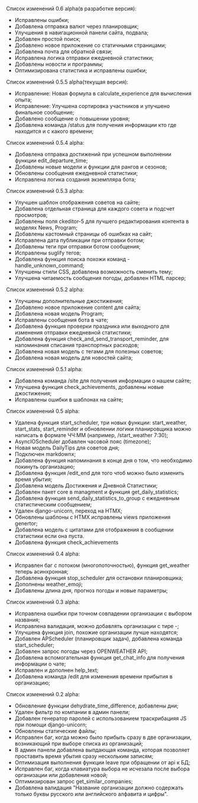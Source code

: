Список изменений 0.6 alpha(в разработке версия):
- Исправлены ошибки;
- Добавлена отправка валют через планировщик;
- Улучшения в навигационной панели сайта, подвала;
- Добавлен простой поиск;
- Добавлено новое приложение со статичными страницами;
- Добавлена почта для обратной связи;
- Исправлена логика отправки ежедневной статистики;
- Добавлены новости и программы;
- Оптимизирована статистика и исправлены ошибки;

Список изменений 0.5.5 alpha(текущая версия):
- Исправление: Новая формула в calculate_experience для вычисления опыта;
- Исправление: Улучшена сортировка участников и улучшено финальное сообщение;
- Добавлено сообщение о повышении уровня;
- Добавлена команда /status для получения информации кто где находится и с какого времени;

Список изменений 0.5.4 alpha:
- Добавлена отправка достижений при успешном выполнении функции edit_departure_time;
- Добавлены новые модели и функции для рангов и сезонов;
- Обновлены сообщения ежедневной статистики;
- Исправлена логика создания экземпляра бота;

Список изменений 0.5.3 alpha:
- Улучшен шаблон отображения советов на сайте;
- Добавлена отдельная страница для каждого совета и подсчет просмотров;
- Добавлены поля ckeditor-5 для лучшего редактирования контента в моделях News, Program;
- Добавлены кастомный страницы об ошибках на сайт;
- Исправлена дата публикации при отправки ботом;
- Добавлены теги при отправки ботом сообщения;
- Исправлены suglify тегов;
- Добавлена функция поиска похожи команд - handle_unknown_command;
- Улучшены стили CSS, добавлена возможность сменить тему;
- Улучшена читаемость сообщения погоды, добавлен HTML парсер;

Список изменений 0.5.2 alpha:
- Улучшены дополнительные джостижения;
- Добавлено новое приложение content для сайта;
- Добавлена новая модель Program;
- Исправлены сообщения бота в чате;
- Добавлена функция проверки праздника или выходного для изменения отправки ежедневной статистики; 
- Добавлена функция check_and_send_transport_reminder, для напоминания списания транспортных расходов;
- Добавлена новая модель с тегами для полезных советов;
- Добавлена новая модель для новостей сайта;

Список изменений 0.5.1 alpha:
- Добавлена команда /site для получения информации о нашем сайте;
- Улучшена функция check_achievements, добавлены новые джостижения;
- Исправлены ошибки в шаблонах на сайте;


Список изменений 0.5 alpha:
- Удалена функция start_scheduler, три новых функции:
start_weather, start_stats, start_reminder и обновлении логики планировщика
можно написать в формате ЧЧ:ММ (например, /start_weather 7:30);
- AsyncIOScheduler добавлен часовой пояс (timezone);
- Новая модель DailyTips для советов дня;
- Подключен markdownx;
- Добавлена функция напоминания в конце дня о том, что необходимо покинуть организацию;
- Добавлена функция /edit_end для того чтоб можно было изменить время убытия;
- Добавлена модель Достижения и Дневной Статистики; 
- Добавлен пакет core в managment и функция get_daily_statistics;
- Добавлена функция send_daily_statistics_to_group с ежедневным статистическим сообщением;
- Удален django-unicorn, переход на HTMX;
-  Обновлены шаблоны с HTMX исправлены views приложения genertor;
- Добавлена модель с цитатами для отображения в сообщении статистики если она пуста.
- Добавлена функция check_achievements


Список изменений 0.4 alpha:
- Исправлен баг с потоком (многопоточностью), функция get_weather теперь асинхронная;
- Добавлена функция stop_scheduler для остановки планировщика;
- Дополнены weather_emoji;
- Добавлены длина дня, прогноз погоды и новые параметры;

Список изменений 0.3 alpha:
- Исправлена ошибки при точном совпадении организации с выбором названия;
- Исправлена валидация, можно добавлять организации с  тире -;
- Улучшена функция join, похожие организации лучше находятся;
- Добавлен APScheduler (планировщик задач), добавлена команда start_scheduler;
- Добавлен запрос погоды через OPENWEATHER API;
- Добавлена вспомогательная функция get_chat_info для получения информации о чате;
- Исправлен и дополнен help_text;
- Добавлена команда /edit для изменения времени прибытия в организацию;

Список изменений 0.2 alpha:
- Обновление функции dehydrate_time_difference, добавлены дни;
- Удален фильтр по компании в админ панели;
- Добавлен генератор паролей с использованием траскрибацияя JS при помощи django-unicorn;
- Обновлены статические файлы;
- Исправлен баг, когда можно было прибыть сразу в две организации, возникающий при выборе списка из организаций;
- В админ панели добавлена выпдающая команда, которая позволяет проставить время убытия сразу нескольким записям;
- Оптимизация выполнения функции leave при обращении от api к БД;
- Исправлен баг, когда клавиатура выбора не исчезала после выбора организации или добавления новой;
- Оптимизирован запрос get_similar_companies;
- Добавлена валидация "Название организации должно содержать только буквы русского или английского алфавита и цифры".